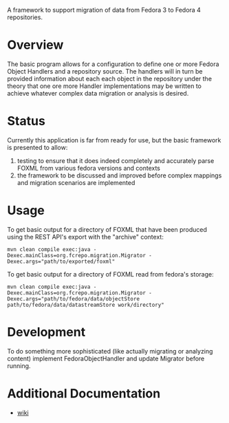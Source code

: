 A framework to support migration of data from Fedora 3 to Fedora 4 repositories.

# Overview

The basic program allows for a configuration to define one or more Fedora Object Handlers and
a repository source.  The handlers will in turn be provided information about each each object
in the repository under the theory that one ore more Handler implementations may be written to
achieve whatever complex data migration or analysis is desired.

# Status

Currently this application is far from ready for use, but the basic framework is presented to allow:

1.  testing to ensure that it does indeed completely and accurately parse FOXML from various fedora versions and contexts
2.  the framework to be discussed and improved before complex mappings and migration scenarios are implemented

# Usage

To get basic output for a directory of FOXML that have been produced using the REST API's export with the "archive" context:

``` mvn clean compile exec:java -Dexec.mainClass=org.fcrepo.migration.Migrator -Dexec.args="path/to/exported/foxml" ```

To get basic output for a directory of FOXML read from fedora's storage:

``` mvn clean compile exec:java -Dexec.mainClass=org.fcrepo.migration.Migrator -Dexec.args="path/to/fedora/data/objectStore path/to/fedora/data/datastreamStore work/directory" ```

# Development

To do something more sophisticated (like actually migrating or analyzing content) implement
FedoraObjectHandler and update Migrator before running.

# Additional Documentation
 * [wiki](https://wiki.duraspace.org/display/FF/Fedora+3+to+4+Data+Migration)







